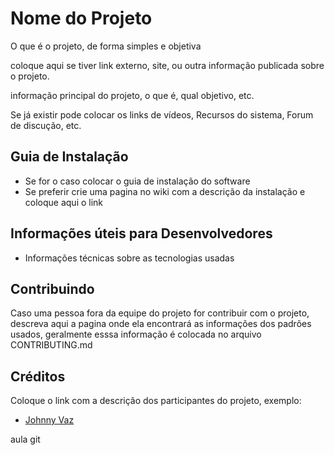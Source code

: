 # Nome do Projeto

O que é o projeto, de forma simples e objetiva

coloque aqui se tiver link externo, site, ou outra informação publicada sobre o projeto.

informação principal do projeto, o que é, qual objetivo, etc.

Se já existir pode colocar os links de vídeos, Recursos do sistema, Forum de discução, etc.

## Guia de Instalação

* Se for o caso colocar o guia de instalação do software
* Se preferir crie uma pagina no wiki com a descrição da instalação e coloque aqui o link

## Informações úteis para Desenvolvedores

* Informações técnicas sobre as tecnologias usadas

## Contribuindo
Caso uma pessoa fora da equipe do projeto for contribuir com o projeto, descreva aqui a pagina onde ela encontrará as informações dos padrões usados, geralmente esssa informação é colocada no arquivo CONTRIBUTING.md

## Créditos
Coloque o link com a descrição dos participantes do projeto, exemplo:

* [Johnny Vaz](https://github.com/johnnyvaz1/)


aula git
